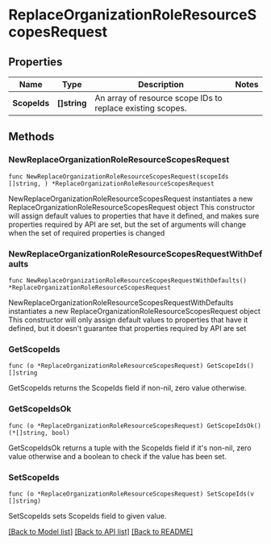 # ReplaceOrganizationRoleResourceScopesRequest

## Properties

Name | Type | Description | Notes
------------ | ------------- | ------------- | -------------
**ScopeIds** | **[]string** | An array of resource scope IDs to replace existing scopes. | 

## Methods

### NewReplaceOrganizationRoleResourceScopesRequest

`func NewReplaceOrganizationRoleResourceScopesRequest(scopeIds []string, ) *ReplaceOrganizationRoleResourceScopesRequest`

NewReplaceOrganizationRoleResourceScopesRequest instantiates a new ReplaceOrganizationRoleResourceScopesRequest object
This constructor will assign default values to properties that have it defined,
and makes sure properties required by API are set, but the set of arguments
will change when the set of required properties is changed

### NewReplaceOrganizationRoleResourceScopesRequestWithDefaults

`func NewReplaceOrganizationRoleResourceScopesRequestWithDefaults() *ReplaceOrganizationRoleResourceScopesRequest`

NewReplaceOrganizationRoleResourceScopesRequestWithDefaults instantiates a new ReplaceOrganizationRoleResourceScopesRequest object
This constructor will only assign default values to properties that have it defined,
but it doesn't guarantee that properties required by API are set

### GetScopeIds

`func (o *ReplaceOrganizationRoleResourceScopesRequest) GetScopeIds() []string`

GetScopeIds returns the ScopeIds field if non-nil, zero value otherwise.

### GetScopeIdsOk

`func (o *ReplaceOrganizationRoleResourceScopesRequest) GetScopeIdsOk() (*[]string, bool)`

GetScopeIdsOk returns a tuple with the ScopeIds field if it's non-nil, zero value otherwise
and a boolean to check if the value has been set.

### SetScopeIds

`func (o *ReplaceOrganizationRoleResourceScopesRequest) SetScopeIds(v []string)`

SetScopeIds sets ScopeIds field to given value.



[[Back to Model list]](../README.md#documentation-for-models) [[Back to API list]](../README.md#documentation-for-api-endpoints) [[Back to README]](../README.md)


